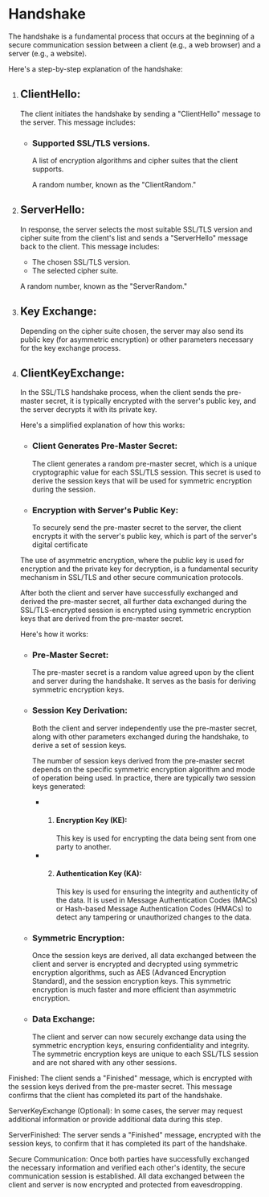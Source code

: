 # Handshake

The handshake is a fundamental process that occurs at the beginning of a secure communication session between a client (e.g., a web browser) and a server (e.g., a website).

Here's a step-by-step explanation of the handshake:

1.  ## ClientHello:

    The client initiates the handshake by sending a "ClientHello" message to the server. This message includes:

    - ### Supported SSL/TLS versions.

      A list of encryption algorithms and cipher suites that the client supports.

      A random number, known as the "ClientRandom."

2.  ## ServerHello:

    In response, the server selects the most suitable SSL/TLS version and cipher suite from the client's list and sends a "ServerHello" message back to the client. This message includes:

    - The chosen SSL/TLS version.
    - The selected cipher suite.

    A random number, known as the "ServerRandom."

3.  ## Key Exchange:

    Depending on the cipher suite chosen, the server may also send its public key (for asymmetric encryption) or other parameters necessary for the key exchange process.

4.  ## ClientKeyExchange:

    In the SSL/TLS handshake process, when the client sends the pre-master secret, it is typically encrypted with the server's public key, and the server decrypts it with its private key.

    Here's a simplified explanation of how this works:

    - ### Client Generates Pre-Master Secret:

      The client generates a random pre-master secret, which is a unique cryptographic value for each SSL/TLS session. This secret is used to derive the session keys that will be used for symmetric encryption during the session.

    - ### Encryption with Server's Public Key:

      To securely send the pre-master secret to the server, the client encrypts it with the server's public key, which is part of the server's digital certificate

    The use of asymmetric encryption, where the public key is used for encryption and the private key for decryption, is a fundamental security mechanism in SSL/TLS and other secure communication protocols.

    After both the client and server have successfully exchanged and derived the pre-master secret, all further data exchanged during the SSL/TLS-encrypted session is encrypted using symmetric encryption keys that are derived from the pre-master secret.

    Here's how it works:

    - ### Pre-Master Secret:

      The pre-master secret is a random value agreed upon by the client and server during the handshake. It serves as the basis for deriving symmetric encryption keys.

    - ### Session Key Derivation:

      Both the client and server independently use the pre-master secret, along with other parameters exchanged during the handshake, to derive a set of session keys.

      The number of session keys derived from the pre-master secret depends on the specific symmetric encryption algorithm and mode of operation being used. In practice, there are typically two session keys generated:

      - 1. #### Encryption Key (KE):
           This key is used for encrypting the data being sent from one party to another.

      - 2. #### Authentication Key (KA):
           This key is used for ensuring the integrity and authenticity of the data. It is used in Message Authentication Codes (MACs) or Hash-based Message Authentication Codes (HMACs) to detect any tampering or unauthorized changes to the data.

    - ### Symmetric Encryption:

      Once the session keys are derived, all data exchanged between the client and server is encrypted and decrypted using symmetric encryption algorithms, such as AES (Advanced Encryption Standard), and the session encryption keys. This symmetric encryption is much faster and more efficient than asymmetric encryption.

    - ### Data Exchange:

      The client and server can now securely exchange data using the symmetric encryption keys, ensuring confidentiality and integrity. The symmetric encryption keys are unique to each SSL/TLS session and are not shared with any other sessions.

Finished: The client sends a "Finished" message, which is encrypted with the session keys derived from the pre-master secret. This message confirms that the client has completed its part of the handshake.

ServerKeyExchange (Optional): In some cases, the server may request additional information or provide additional data during this step.

ServerFinished: The server sends a "Finished" message, encrypted with the session keys, to confirm that it has completed its part of the handshake.

Secure Communication: Once both parties have successfully exchanged the necessary information and verified each other's identity, the secure communication session is established. All data exchanged between the client and server is now encrypted and protected from eavesdropping.
